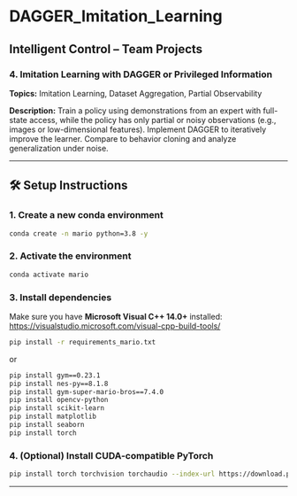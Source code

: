# DAGGER_Imitation_Learning
## Intelligent Control – Team Projects 
### 4. Imitation Learning with DAGGER or Privileged Information

**Topics:** Imitation Learning, Dataset Aggregation, Partial Observability

**Description:** Train a policy using demonstrations from an expert with full-state access,
while the policy has only partial or noisy observations (e.g., images or low-dimensional features). Implement DAGGER to iteratively improve the learner. Compare to behavior cloning
and analyze generalization under noise.

---

## 🛠️ Setup Instructions

### 1. Create a new conda environment
```bash
conda create -n mario python=3.8 -y
```

### 2. Activate the environment
```bash
conda activate mario
```

### 3. Install dependencies
Make sure you have **Microsoft Visual C++ 14.0+** installed:  
https://visualstudio.microsoft.com/visual-cpp-build-tools/

```bash
pip install -r requirements_mario.txt
```

or

```bash
pip install gym==0.23.1
pip install nes-py==8.1.8
pip install gym-super-mario-bros==7.4.0
pip install opencv-python
pip install scikit-learn
pip install matplotlib
pip install seaborn
pip install torch
```

### 4. (Optional) Install CUDA-compatible PyTorch
```bash
pip install torch torchvision torchaudio --index-url https://download.pytorch.org/whl/cu118
```

---
